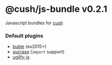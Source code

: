 # @cush/js-bundle v0.2.1

Javascript bundles for [cush][1]

### Default plugins
- [buble][2] (es2015+)
- [sucrase][3] (`import` support)
- [uglify-js][4]

[1]: https://github.com/aleclarson/cush
[2]: https://github.com/cushJS/cush-plugin-buble
[3]: https://github.com/cushJS/cush-plugin-sucrase
[4]: https://github.com/cushJS/cush-plugin-uglify-js

